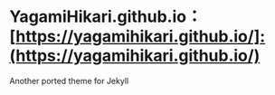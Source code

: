 # YagamiHikari.github.io：[https://yagamihikari.github.io/]:(https://yagamihikari.github.io/)

Another ported theme for Jekyll
